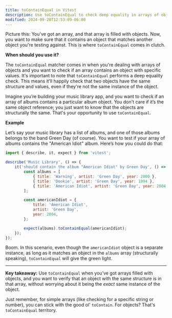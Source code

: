 ```yaml
---
title: toContainEqual in Vitest
description: Use toContainEqual to check deep equality in arrays of objects.
modified: 2024-09-28T12:53:09-06:00
---
```


Picture this: You've got an array, and that array is filled with objects. Now, you want to make sure that it contains an object that matches another object you're testing against. This is where `toContainEqual` comes in clutch.

**When should you use it?**

The `toContainEqual` matcher comes in when you're dealing with arrays of objects and you want to check if an array contains an object with specific values. It's important to note that `toContainEqual` performs a deep equality check. This means it’ll happily check that two objects have the same structure and values, even if they're not the same instance of the object.

Imagine you’re building your music library app, and you want to check if an array of albums contains a particular album object. You don't care if it’s the same object reference; you just want to know that the objects are structurally the same. That's your opportunity to use `toContainEqual`.

**Example**

Let’s say your music library has a list of albums, and one of those albums belongs to the band Green Day (of course). You want to test if your array of albums contains the "American Idiot" album. Here’s how you could do that:

```javascript
import { describe, it, expect } from 'vitest';

describe('Music Library', () => {
	it('should contain the album "American Idiot" by Green Day', () => {
		const albums = [
			{ title: 'Warning', artist: 'Green Day', year: 2000 },
			{ title: 'Dookie', artist: 'Green Day', year: 1994 },
			{ title: 'American Idiot', artist: 'Green Day', year: 2004 },
		];

		const americanIdiot = {
			title: 'American Idiot',
			artist: 'Green Day',
			year: 2004,
		};

		expect(albums).toContainEqual(americanIdiot);
	});
});
```

Boom. In this scenario, even though the `americanIdiot` object is a separate instance, as long as it matches an object in the `albums` array (structurally speaking), `toContainEqual` will give the green light.

---

**Key takeaway:** Use `toContainEqual` when you’ve got arrays filled with objects, and you want to verify that an object with the same structure is in that array, without worrying about it being the _exact_ same instance of the object.

Just remember, for simple arrays (like checking for a specific string or number), you can stick with the good ol' `toContain`. For objects? That's `toContainEqual` territory.
